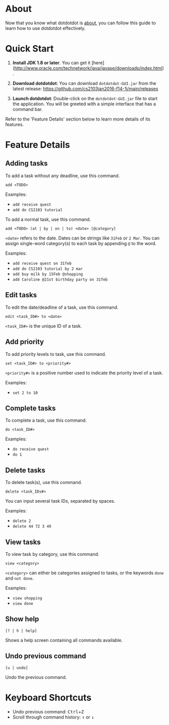 # About
Now that you know what dotdotdot is [about](../README.md), you can follow this guide to learn how to use dotdotdot effectively.

# Quick Start
1. **Install JDK 1.8 or later**. You can get it [here] (http://www.oracle.com/technetwork/java/javase/downloads/index.html).

2. **Download dotdotdot**: You can download `dotdotdot-GUI.jar` from the latest release: https://github.com/cs2103jan2016-f14-1j/main/releases

3. **Launch dotdotdot**: Double-click on the `dotdotdot-GUI.jar` file to start the application. You will be greeted with a simple interface that has a command bar.

Refer to the 'Feature Details' section below to learn more details of its features.

# Feature Details
## Adding tasks
To add a task without any deadline, use this command.
```
add <TODO>
```

Examples:
* `add receive quest`
* `add do CS2103 tutorial`

To add a normal task, use this command.
```
add <TODO> (at | by | on | to) <date> [@category]
```

`<date>` refers to the date. Dates can be strings like `31Feb` or `2 Mar`. You can assign single-word category(s) to each task by appending `@` to the word.

Examples:
* `add receive quest on 31feb`
* `add do CS2103 tutorial by 2 mar`
* `add buy milk by 15Feb @shopping`
* `add Caroline @21st birthday party on 31feb`

## Edit tasks
To edit the date/deadline of a task, use this command.
```
edit <task_ID#> to <date>
```

`<task_ID#>` is the unique ID of a task.

## Add priority
To add priority levels to task, use this command.
```
set <task_ID#> to <priority#>
```

`<priority#>` is a positive number used to indicate the priority level of a task.

Examples:
* `set 2 to 10`

## Complete tasks
To complete a task, use this command.
```
do <task_ID#>
```

Examples:
* `do receive quest`
* `do 1`

## Delete tasks
To delete task(s), use this command.
```
delete <task_IDs#>
```

You can input several task IDs, separated by spaces.

Examples: 
* `delete 2`
* `delete 44 72 3 49`

## View tasks
To view task by category, use this command.
```
view <category>
```

`<category>` can either be categories assigned to tasks, or the keywords `done` and `not done`.

Examples:
* `view shopping`
* `view done`

## Show help
```
[? | h | help]
```

Shows a help screen containing all commands available.

## Undo previous command
```
[u | undo]
```

Undo the previous command.

# Keyboard Shortcuts

* Undo previous command: <kbd>Ctrl</kbd>+<kbd>Z</kbd>
* Scroll through command history: <kbd>&uarr;</kbd> or <kbd>&darr;</kbd>
